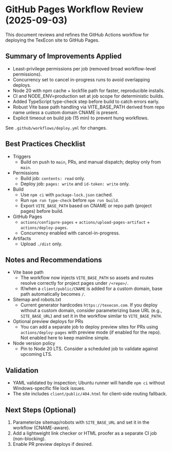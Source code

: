 # GitHub Pages Workflow Review (2025-09-03)

This document reviews and refines the GitHub Actions workflow for deploying the TexEcon site to GitHub Pages.

## Summary of Improvements Applied

- Least-privilege permissions per job (removed broad workflow-level permissions).
- Concurrency set to cancel in-progress runs to avoid overlapping deploys.
- Node 20 with npm cache + lockfile path for faster, reproducible installs.
- CI and NODE_ENV=production set at job scope for deterministic builds.
- Added TypeScript type-check step before build to catch errors early.
- Robust Vite base path handling via VITE_BASE_PATH derived from repo name unless a custom domain CNAME is present.
- Explicit timeout on build job (15 min) to prevent hung workflows.

See `.github/workflows/deploy.yml` for changes.

## Best Practices Checklist

- Triggers
  - Build on push to `main`, PRs, and manual dispatch; deploy only from `main`.
- Permissions
  - Build job: `contents: read` only.
  - Deploy job: `pages: write` and `id-token: write` only.
- Build
  - Use `npm ci` with `package-lock.json` cached.
  - Run `npm run type-check` before `npm run build`.
  - Export `VITE_BASE_PATH` based on CNAME or repo path (project pages) before build.
- GitHub Pages
  - `actions/configure-pages` + `actions/upload-pages-artifact` + `actions/deploy-pages`.
  - Concurrency enabled with cancel-in-progress.
- Artifacts
  - Upload `./dist` only.

## Notes and Recommendations

- Vite base path
  - The workflow now injects `VITE_BASE_PATH` so assets and routes resolve correctly for project pages under `/<repo>/`.
  - If/when a `client/public/CNAME` is added for a custom domain, base path automatically becomes `/`.
- Sitemap and robots.txt
  - Current generator hardcodes `https://texecon.com`. If you deploy without a custom domain, consider parameterizing base URL (e.g., `SITE_BASE_URL`) and set it in the workflow similar to `VITE_BASE_PATH`.
- Optional preview deploys for PRs
  - You can add a separate job to deploy preview sites for PRs using `actions/deploy-pages` with preview mode (if enabled for the repo). Not enabled here to keep mainline simple.
- Node version policy
  - Pin to Node 20 LTS. Consider a scheduled job to validate against upcoming LTS.

## Validation

- YAML validated by inspection; Ubuntu runner will handle `npm ci` without Windows-specific file lock issues.
- The site includes `client/public/404.html` for client-side routing fallback.

## Next Steps (Optional)

1. Parameterize sitemap/robots with `SITE_BASE_URL` and set it in the workflow (CNAME-aware).
2. Add a lightweight link checker or HTML proofer as a separate CI job (non-blocking).
3. Enable PR preview deploys if desired.
